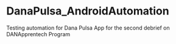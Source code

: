 # DanaPulsa_AndroidAutomation
Testing automation for Dana Pulsa App for the second debrief on DANApprentech Program
